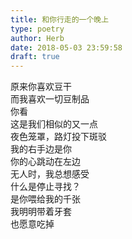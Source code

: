 ```yaml
---  
title: 和你行走的一个晚上  
type: poetry  
author: Herb  
date: 2018-05-03 23:59:58  
draft: true
---  
```

原来你喜欢豆干  
而我喜欢一切豆制品  
你看  
这是我们相似的又一点    
夜色笼罩，路灯投下斑驳  
我的右手边是你  
你的心跳动在左边  
无人时，我总想感受    
什么是停止寻找？  
是你喂给我的千张  
我明明带着牙套  
也愿意吃掉